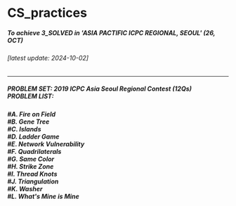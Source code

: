 # CS_practices
##### To achieve 3_SOLVED in 'ASIA PACTIFIC ICPC REGIONAL, SEOUL' (26, OCT)

###### [latest update: 2024-10-02]
----
##### PROBLEM SET: 2019 ICPC Asia Seoul Regional Contest (12Qs) </br>PROBLEM LIST:
##### #A. Fire on Field </br>#B. Gene Tree </br>#C. Islands </br>#D. Ladder Game </br>#E. Network Vulnerability </br>#F. Quadrilaterals </br>#G. Same Color </br>#H. Strike Zone </br>#I. Thread Knots </br>#J. Triangulation </br>#K. Washer </br>#L. What's Mine is Mine


